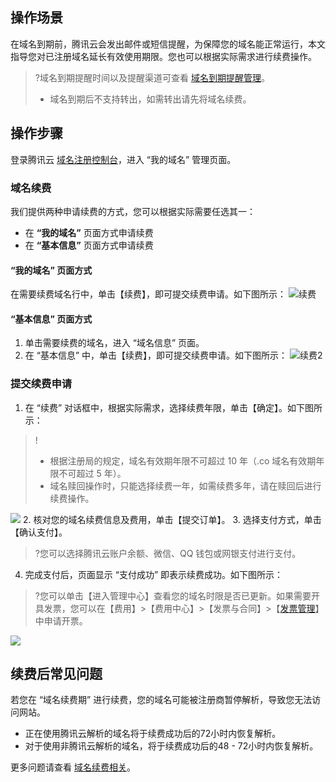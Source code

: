 ## 操作场景

在域名到期前，腾讯云会发出邮件或短信提醒，为保障您的域名能正常运行，本文指导您对已注册域名延长有效使用期限。您也可以根据实际需求进行续费操作。
>?域名到期提醒时间以及提醒渠道可查看 [域名到期提醒管理](https://cloud.tencent.com/document/product/242/54769)。
>- 域名到期后不支持转出，如需转出请先将域名续费。
## 操作步骤

登录腾讯云 [域名注册控制台](https://console.cloud.tencent.com/domain/)，进入 “我的域名” 管理页面。

### 域名续费

我们提供两种申请续费的方式，您可以根据实际需要任选其一：
- 在 **“我的域名”** 页面方式申请续费
- 在 **“基本信息”** 页面方式申请续费

#### “我的域名” 页面方式
在需要续费域名行中，单击【续费】，即可提交续费申请。如下图所示：
![续费](https://main.qcloudimg.com/raw/27560686562729544f5611a2a57dafbe.png)

####  “基本信息” 页面方式
1. 单击需要续费的域名，进入 “域名信息” 页面。
2. 在 “基本信息” 中，单击【续费】，即可提交续费申请。如下图所示：
![续费2](https://main.qcloudimg.com/raw/5c1d241258a004948294c5411e82da3a.png)

### 提交续费申请

1. 在 “续费” 对话框中，根据实际需求，选择续费年限，单击【确定】。如下图所示：
>!
>- 根据注册局的规定，域名有效期年限不可超过 10 年（.co 域名有效期年限不可超过 5 年）。
>- 域名赎回操作时，只能选择续费一年，如需续费多年，请在赎回后进行续费操作。
>
![](https://main.qcloudimg.com/raw/1a6b75239b73af48c622a9e13860c6ee.png)
2. 核对您的域名续费信息及费用，单击【提交订单】。
3. 选择支付方式，单击【确认支付】。
>?您可以选择腾讯云账户余额、微信、QQ 钱包或网银支付进行支付。
4. 完成支付后，页面显示 “支付成功” 即表示续费成功。如下图所示：
>?您可以单击【进入管理中心】查看您的域名时限是否已更新。如果需要开具发票，您可以在【费用】>【费用中心】>【发票与合同】>【[发票管理](https://console.cloud.tencent.com/expense/invoice)】中申请开票。
>
![](https://main.qcloudimg.com/raw/86afe3cd08a800db2031fc5210c8e9a1.png)

## 续费后常见问题
若您在 “域名续费期” 进行续费，您的域名可能被注册商暂停解析，导致您无法访问网站。
- 正在使用腾讯云解析的域名将于续费成功后的72小时内恢复解析。
- 对于使用非腾讯云解析的域名，将于续费成功后的48 - 72小时内恢复解析。

更多问题请查看 [域名续费相关](https://cloud.tencent.com/document/product/242/3705)。
